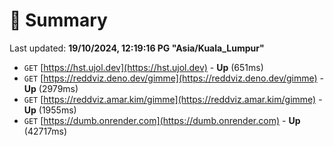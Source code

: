 # 📖 Summary
Last updated: **19/10/2024, 12:19:16 PG "Asia/Kuala_Lumpur"**

- `GET` [https://hst.ujol.dev](https://hst.ujol.dev) - **Up** (651ms)
- `GET` [https://reddviz.deno.dev/gimme](https://reddviz.deno.dev/gimme) - **Up** (2979ms)
- `GET` [https://reddviz.amar.kim/gimme](https://reddviz.amar.kim/gimme) - **Up** (1955ms)
- `GET` [https://dumb.onrender.com](https://dumb.onrender.com) - **Up** (42717ms)

